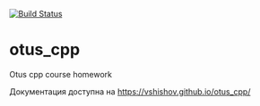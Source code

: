 [![Build Status](
  https://travis-ci.org/vshishov/otus_cpp.svg?branch=master
)](https://travis-ci.com/vshishov/otus_cpp)

# otus_cpp
Otus cpp course homework

Документация доступна на <https://vshishov.github.io/otus_cpp/>
